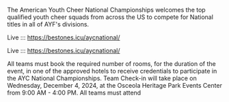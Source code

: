 The American Youth Cheer National Championships welcomes the top qualified youth cheer squads from across the US to compete for National titles in all of AYF's divisions.

Live ::: https://bestones.icu/aycnational/

Live ::: https://bestones.icu/aycnational/

All teams must book the required number of rooms, for the duration of the event, in one of the approved hotels to receive credentials to participate in the AYC National Championships. Team Check-in will take place on Wednesday, December 4, 2024, at the Osceola Heritage Park Events Center from 9:00 AM - 4:00 PM. All teams must attend
